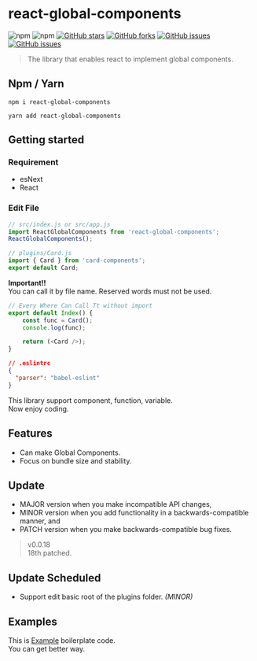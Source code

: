 # react-global-components
![npm](https://img.shields.io/npm/dm/react-global-components?style=for-the-badge)
![npm](https://img.shields.io/npm/v/react-global-components?style=for-the-badge)
[![GitHub stars](https://img.shields.io/github/stars/devxian96/react-global-components?style=for-the-badge)](https://github.com/devxian96/react-global-components/stargazers)
[![GitHub forks](https://img.shields.io/github/forks/devxian96/react-global-components?style=for-the-badge)](https://github.com/devxian96/react-global-components/network)
[![GitHub issues](https://img.shields.io/github/issues/devxian96/react-global-components?style=for-the-badge)](https://github.com/devxian96/react-global-components/issues)
[![GitHub issues](https://img.shields.io/badge/license-MIT-yellow?style=for-the-badge)](https://github.com/devxian96/react-global-components/blob/master/LICENSE)

> The library that enables react to implement global components.
## Npm / Yarn
```
npm i react-global-components

yarn add react-global-components
```
## Getting started
### Requirement
- esNext
- React
### Edit File
```javascript
// src/index.js or src/app.js
import ReactGlobalComponents from 'react-global-components';
ReactGlobalComponents();
```
```javascript
// plugins/Card.js
import { Card } from 'card-components';
export default Card;
```
**Important!!**   
You can call it by file name. Reserved words must not be used.
```javascript
// Every Where Can Call Tt without import
export default Index() {
    const func = Card();
    console.log(func);

    return (<Card />);
}
```
```json
// .eslintrc
{
  "parser": "babel-eslint"
}

```
This library support component, function, variable.   
Now enjoy coding.
## Features
- Can make Global Components.
- Focus on bundle size and stability.

## Update
- MAJOR version when you make incompatible API changes,
- MINOR version when you add functionality in a backwards-compatible manner, and
- PATCH version when you make backwards-compatible bug fixes.

> v0.0.18   
> 18th patched.

## Update Scheduled
- Support edit basic root of the plugins folder. *(MINOR)*

## Examples
This is [Example](https://github.com/devxian96/react-global-components-example) boilerplate code.   
You can get better way.
